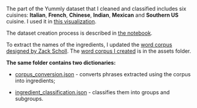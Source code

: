 The part of the Yummly dataset that I cleaned and classified includes six cuisines: <b>Italian</b>, <b>French</b>, <b>Chinese</b>, <b>Indian</b>, <b>Mexican</b> and <b>Southern US</b> cuisine. I used it in [this visualization](https://public.tableau.com/app/profile/lomska/viz/WhatWillWeCookFrom100most-usedingredientsintheworldstopcuisines/Tree). 

The dataset creation process is described in [the notebook](https://github.com/lomska/Tableau-Preps/blob/main/Yummly%20Recipe%20Ingredients%20Dataset%20Cleaned%20and%20Classified/Dataset%20Preparation.ipynb).

To extract the names of the ingredients, I updated the [word corpus designed by Zack Scholl](https://github.com/schollz/ingredients/blob/main/corpus.go).
The [word corpus I created](https://github.com/lomska/Tableau-Preps/blob/main/Yummly%20Recipe%20Ingredients%20Dataset%20Cleaned%20and%20Classified/assets/corpus.txt) is in the assets folder.

<b>The same folder contains two dictionaries:</b>

- [corpus_conversion.json](https://github.com/lomska/Tableau-Preps/blob/main/Yummly%20Recipe%20Ingredients%20Dataset%20Cleaned%20and%20Classified/assets/corpus_convertion.json) - converts phrases extracted using the corpus into ingredients;

- [ingredient_classification.json](https://github.com/lomska/Tableau-Preps/blob/main/Yummly%20Recipe%20Ingredients%20Dataset%20Cleaned%20and%20Classified/assets/ingredient_classification.json) - classifies them into groups and subgroups.
